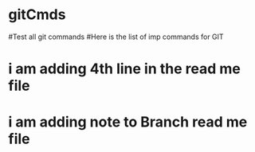 # gitCmds
#Test all git commands
#Here is the list of imp commands for GIT
# i am adding 4th line in the read me file
# i am adding note to Branch read me file
